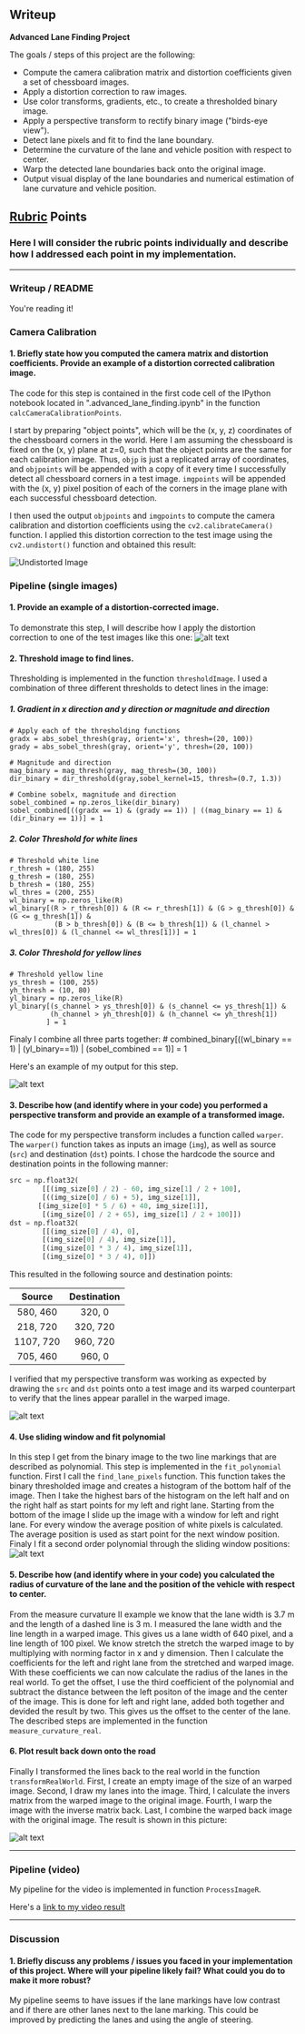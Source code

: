 ## Writeup

**Advanced Lane Finding Project**

The goals / steps of this project are the following:

* Compute the camera calibration matrix and distortion coefficients given a set of chessboard images.
* Apply a distortion correction to raw images.
* Use color transforms, gradients, etc., to create a thresholded binary image.
* Apply a perspective transform to rectify binary image ("birds-eye view").
* Detect lane pixels and fit to find the lane boundary.
* Determine the curvature of the lane and vehicle position with respect to center.
* Warp the detected lane boundaries back onto the original image.
* Output visual display of the lane boundaries and numerical estimation of lane curvature and vehicle position.

[//]: # (Image References)

[image1]: ./output_images/calibration1_undistort.jpg "Undistorted Calibration Image"
[image1_1]: ./output_images/undistort_test1.jpg "Undistorted Test Image"
[image1_2]: ./output_images/binary_test1.jpg "Binary Threshold Image"
[image2]: ./test_images/test1.jpg "Road Transformed"
[image3]: ./examples/binary_combo_example.jpg "Binary Example"
[image4]: ./output_images/warped_threshold_undistort_straight_lines2_withlines.jpg "Warp Example"
[image5]: ./output_images/slide_windows.jpg "Fit Visual"
[image6]: ./output_images/warped_back_lines.jpg "Output"
[video1]: ./challenge_video_output.mp4 "Video"

## [Rubric](https://review.udacity.com/#!/rubrics/571/view) Points

### Here I will consider the rubric points individually and describe how I addressed each point in my implementation.  

---

### Writeup / README

You're reading it!

### Camera Calibration

#### 1. Briefly state how you computed the camera matrix and distortion coefficients. Provide an example of a distortion corrected calibration image.

The code for this step is contained in the first code cell of the IPython notebook located in ".advanced_lane_finding.ipynb" in the function `calcCameraCalibrationPoints`.  

I start by preparing "object points", which will be the (x, y, z) coordinates of the chessboard corners in the world. Here I am assuming the chessboard is fixed on the (x, y) plane at z=0, such that the object points are the same for each calibration image.  Thus, `objp` is just a replicated array of coordinates, and `objpoints` will be appended with a copy of it every time I successfully detect all chessboard corners in a test image.  `imgpoints` will be appended with the (x, y) pixel position of each of the corners in the image plane with each successful chessboard detection.  

I then used the output `objpoints` and `imgpoints` to compute the camera calibration and distortion coefficients using the `cv2.calibrateCamera()` function.  I applied this distortion correction to the test image using the `cv2.undistort()` function and obtained this result: 

![Undistorted Image][image1]

### Pipeline (single images)

#### 1. Provide an example of a distortion-corrected image.

To demonstrate this step, I will describe how I apply the distortion correction to one of the test images like this one:
![alt text][image1_1]

#### 2. Threshold image to find lines.

Thresholding is implemented in the function `thresholdImage`.
I used a combination of three different thresholds to detect lines in the image:
##### 1. Gradient in x direction and y direction or magnitude and direction
    # Apply each of the thresholding functions
    gradx = abs_sobel_thresh(gray, orient='x', thresh=(20, 100))
    grady = abs_sobel_thresh(gray, orient='y', thresh=(20, 100))
    
    # Magnitude and direction
    mag_binary = mag_thresh(gray, mag_thresh=(30, 100))
    dir_binary = dir_threshold(gray,sobel_kernel=15, thresh=(0.7, 1.3))
    
    # Combine sobelx, magnitude and direction
    sobel_combined = np.zeros_like(dir_binary)
    sobel_combined[((gradx == 1) & (grady == 1)) | ((mag_binary == 1) & (dir_binary == 1))] = 1
##### 2. Color Threshold for white lines
    # Threshold white line
    r_thresh = (180, 255)
    g_thresh = (180, 255)
    b_thresh = (180, 255)
    wl_thres = (200, 255)
    wl_binary = np.zeros_like(R)
    wl_binary[(R > r_thresh[0]) & (R <= r_thresh[1]) & (G > g_thresh[0]) & (G <= g_thresh[1]) & 
               (B > b_thresh[0]) & (B <= b_thresh[1]) & (l_channel > wl_thres[0]) & (l_channel <= wl_thres[1])] = 1
##### 3. Color Threshold for yellow lines
    # Threshold yellow line
    ys_thresh = (100, 255)
    yh_thresh = (10, 80)
    yl_binary = np.zeros_like(R)
    yl_binary[(s_channel > ys_thresh[0]) & (s_channel <= ys_thresh[1]) & 
              (h_channel > yh_thresh[0]) & (h_channel <= yh_thresh[1])
             ] = 1
Finaly I combine all three parts together:
    # combined_binary[((wl_binary == 1) | (yl_binary==1)) | (sobel_combined == 1)] = 1

Here's an example of my output for this step.

![alt text][image1_2]

#### 3. Describe how (and identify where in your code) you performed a perspective transform and provide an example of a transformed image.

The code for my perspective transform includes a function called `warper`.  The `warper()` function takes as inputs an image (`img`), as well as source (`src`) and destination (`dst`) points.  I chose the hardcode the source and destination points in the following manner:

```python
src = np.float32(
        [[(img_size[0] / 2) - 60, img_size[1] / 2 + 100],
        [((img_size[0] / 6) + 5), img_size[1]],
       [(img_size[0] * 5 / 6) + 40, img_size[1]],
        [(img_size[0] / 2 + 65), img_size[1] / 2 + 100]])
dst = np.float32(
        [[(img_size[0] / 4), 0],
        [(img_size[0] / 4), img_size[1]],
        [(img_size[0] * 3 / 4), img_size[1]],
        [(img_size[0] * 3 / 4), 0]])
```

This resulted in the following source and destination points:

| Source        | Destination   | 
|:-------------:|:-------------:| 
| 580, 460      | 320, 0        | 
| 218, 720      | 320, 720      |
| 1107, 720     | 960, 720      |
| 705, 460      | 960, 0        |

I verified that my perspective transform was working as expected by drawing the `src` and `dst` points onto a test image and its warped counterpart to verify that the lines appear parallel in the warped image.

![alt text][image4]

#### 4. Use sliding window and fit polynomial
In this step I get from the binary image to the two line markings that are described as polynomial. This step is implemented in the `fit_polynomial` function.
First I call the `find_lane_pixels` function. This function takes the binary thresholded image and creates a histogram of the bottom half of the image. Then I take the highest bars of the histogram on the left half and on the right half as start points for my left and right lane. Starting from the bottom of the image I slide up the image with a window for left and right lane. For every window the average position of white pixels is calculated. The average position is used as start point for the next window position.
Finaly I fit a second order polynomial through the sliding window positions:
![alt text][image5]

#### 5. Describe how (and identify where in your code) you calculated the radius of curvature of the lane and the position of the vehicle with respect to center.
From the measure curvature II example we know that the lane width is 3.7 m and the length of a dashed line is 3 m. I measured the lane width and the line length in a warped image. This gives us a lane width of 640 pixel, and a line length of 100 pixel. We know stretch the stretch the warped image to by multiplying with norming factor in x and y dimension. Then I calculate the coefficients for the left and right lane from the stretched and warped image. With these coefficients we can now calculate the radius of the lanes in the real world.
To get the offset, I use the third coefficient of the polynomial and subtract the distance between the left positon of the image and the center of the image. This is done for left and right lane, added both together and devided the result by two. This gives us the offset to the center of the lane.
The described steps are implemented in the function `measure_curvature_real`.


#### 6. Plot result back down onto the road

Finally I transformed the lines back to the real world in the function `transformRealWorld`.
First, I create an empty image of the size of an warped image. Second, I draw my lanes into the image. Third, I calculate the invers matrix from the warped image to the original image. Fourth, I warp the image with the inverse matrix back. Last, I combine the warped back image with the original image. The result is shown in this picture:

![alt text][image6]

---

### Pipeline (video)

My pipeline for the video is implemented in function `ProcessImageR`.

Here's a [link to my video result](./project_video.mp4)

---

### Discussion

#### 1. Briefly discuss any problems / issues you faced in your implementation of this project.  Where will your pipeline likely fail?  What could you do to make it more robust?

My pipeline seems to have issues if the lane markings have low contrast and if there are other lanes next to the lane marking. This could be improved by predicting the lanes and using the angle of steering. 
